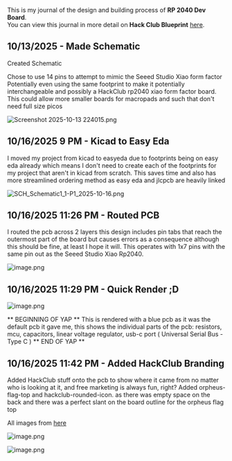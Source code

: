 <!--
  ===================    !!READ THIS NOTICE!!   ====================
  DO NOT edit this file manually. Your changes WILL BE OVERWRITTEN!
  This journal is auto generated and updated by Hack Club Blueprint.
  To edit this file, please edit your journal entries on Blueprint.
  ==================================================================
-->

This is my journal of the design and building process of **RP 2040 Dev Board**.  
You can view this journal in more detail on **Hack Club Blueprint** [here](https://blueprint.hackclub.com/projects/487).


## 10/13/2025 - Made Schematic  

Created Schematic

Chose to use 14 pins to attempt to mimic the Seeed Studio Xiao form factor
Potentially even using the same footprint to make it potentially interchangeable and possibly a HackClub rp2040 xiao form factor board. This could allow more smaller boards for macropads and such that don't need full size picos

![Screenshot 2025-10-13 224015.png](https://blueprint.hackclub.com/user-attachments/blobs/proxy/eyJfcmFpbHMiOnsiZGF0YSI6MjEwMCwicHVyIjoiYmxvYl9pZCJ9fQ==--a13cecdbc721870ebf5454fe54a473f8c8e8e33c/Screenshot%202025-10-13%20224015.png)
  

## 10/16/2025 9 PM - Kicad to Easy Eda  

I moved my project from kicad to easyeda due to footprints being on easy eda already which means I don't need to create each of the footprints for my project that aren't in kicad from scratch. This saves time and also has more streamlined ordering method as easy eda and jlcpcb are heavily linked


![SCH_Schematic1_1-P1_2025-10-16.png](https://blueprint.hackclub.com/user-attachments/blobs/proxy/eyJfcmFpbHMiOnsiZGF0YSI6MjUzMiwicHVyIjoiYmxvYl9pZCJ9fQ==--0ea18cb5e947db377b683e56a928237183d339cc/SCH_Schematic1_1-P1_2025-10-16.png)
  

## 10/16/2025 11:26 PM - Routed PCB  

I routed the pcb across 2 layers this design includes pin tabs that reach the outermost part of the board but causes errors as a consequence although this should be fine, at least I hope it will. This operates with 1x7 pins with the same pin out as the Seeed Studio Xiao Rp2040.

![image.png](https://blueprint.hackclub.com/user-attachments/blobs/proxy/eyJfcmFpbHMiOnsiZGF0YSI6MjU0NSwicHVyIjoiYmxvYl9pZCJ9fQ==--7675b58e7f4ded3de89d0830c38b6cabb6ed223a/image.png)

  

## 10/16/2025 11:29 PM - Quick Render ;D  

![image.png](https://blueprint.hackclub.com/user-attachments/blobs/proxy/eyJfcmFpbHMiOnsiZGF0YSI6MjU0NiwicHVyIjoiYmxvYl9pZCJ9fQ==--563d01eb91d56996a19f6d3b36476d40253ad063/image.png)

** BEGINNING OF YAP **
This is rendered with a blue pcb as it was the default pcb it gave me, this shows the individual parts of the pcb: resistors, mcu, capacitors, linear voltage regulator, usb-c port ( Universal Serial Bus - Type C )
** END OF YAP **  

## 10/16/2025 11:42 PM - Added HackClub Branding  

Added HackClub stuff onto the pcb to show where it came from no matter who is looking at it, and free marketing is always fun, right? Added orpheus-flag-top and hackclub-rounded-icon. as there was empty space on the back and there was a perfect slant on the board outline for the orpheus flag top

All images from [here](https://hackclub.com/brand/)

![image.png](https://blueprint.hackclub.com/user-attachments/blobs/proxy/eyJfcmFpbHMiOnsiZGF0YSI6MjU1MCwicHVyIjoiYmxvYl9pZCJ9fQ==--7f1250dbf69e5e05bbbc786fa7fe9271ad206148/image.png)

![image.png](https://blueprint.hackclub.com/user-attachments/blobs/proxy/eyJfcmFpbHMiOnsiZGF0YSI6MjU1MSwicHVyIjoiYmxvYl9pZCJ9fQ==--968207794ce6e56cfd7114c68a6d6a49c7e491ed/image.png)
  

